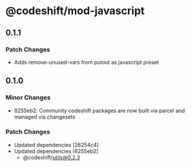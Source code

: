 # @codeshift/mod-javascript

## 0.1.1

### Patch Changes

- Adds remove-unused-vars from putout as javascript preset

## 0.1.0

### Minor Changes

- 8255eb2: Community codeshift packages are now built via parcel and managed via changesets

### Patch Changes

- Updated dependencies [26254c4]
- Updated dependencies [8255eb2]
  - @codeshift/utils@0.2.3
